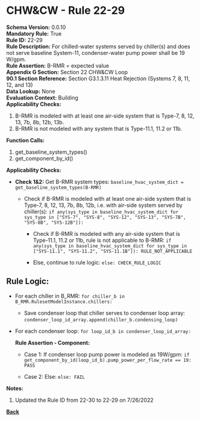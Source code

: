 
# CHW&CW - Rule 22-29  

**Schema Version:** 0.0.10  
**Mandatory Rule:** True  
**Rule ID:** 22-29  
**Rule Description:** For chilled-water systems served by chiller(s) and does not serve baseline System-11, condenser-water pump power shall be 19 W/gpm.  
**Rule Assertion:** B-RMR = expected value  
**Appendix G Section:** Section 22 CHW&CW Loop  
**90.1 Section Reference:** Section G3.1.3.11 Heat Rejection (Systems 7, 8, 11, 12, and 13)  
**Data Lookup:** None  
**Evaluation Context:** Building  
**Applicability Checks:**  

1. B-RMR is modeled with at least one air-side system that is Type-7, 8, 12, 13, 7b, 8b, 12b, 13b.
2. B-RMR is not modeled with any system that is Type-11.1, 11.2 or 11b.

**Function Calls:**  

1. get_baseline_system_types()
2. get_component_by_id()

**Applicability Checks:**  

- **Check 1&2:** Get B-RMR system types: `baseline_hvac_system_dict = get_baseline_system_types(B-RMR)`

  - Check if B-RMR is modeled with at least one air-side system that is Type-7, 8, 12, 13, 7b, 8b, 12b, i.e. with air-side system served by chiller(s): `if any(sys_type in baseline_hvac_system_dict for sys_type in ["SYS-7", "SYS-8", "SYS-12", "SYS-13", "SYS-7B", "SYS-8B", "SYS-12B"]):`

    - Check if B-RMR is modeled with any air-side system that is Type-11.1, 11.2 or 11b, rule is not applicable to B-RMR: `if any(sys_type in baseline_hvac_system_dict for sys_type in ["SYS-11.1", "SYS-11.2", "SYS-11.1B"]): RULE_NOT_APPLICABLE`

    - Else, continue to rule logic: `else: CHECK_RULE_LOGIC`

## Rule Logic:

- For each chiller in B_RMR: `for chiller_b in B_RMR.RulesetModelInstance.chillers:`

  - Save condenser loop that chiller serves to condenser loop array: `condenser_loop_id_array.append(chiller_b.condensing_loop)`

- For each condenser loop: `for loop_id_b in condenser_loop_id_array:`

  **Rule Assertion - Component:**

  - Case 1: If condenser loop pump power is modeled as 19W/gpm: `if get_component_by_id(loop_id_b).pump_power_per_flow_rate == 19: PASS`

  - Case 2: Else: `else: FAIL`

**Notes:**

1. Updated the Rule ID from 22-30 to 22-29 on 7/26/2022

**[Back](../_toc.md)**
